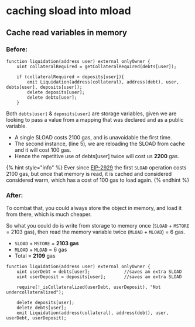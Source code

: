 # caching sload into mload

## Cache read variables in memory

### Before:

```solidity
function liquidation(address user) external onlyOwner { 
    uint collateralRequired = getCollateralRequired(debts[user]);

    if (collateralRequired > deposits[user]){
        emit Liquidation(address(collateral), address(debt), user, debts[user], deposits[user]); 
        delete deposits[user];
        delete debts[user];
    }
```

Both `debts[user]` & `deposits[user]` are storage variables, given we are looking to pass a value from a mapping that was declared and as a public variable.

* A single SLOAD costs 2100 gas, and is unavoidable the first time.&#x20;
* The second instance, (line 5), we are reloading the SLOAD from cache and it will cost 100 gas.
* Hence the repetitive use of debts\[user] twice will cost us **2200** gas.

{% hint style="info" %}
Ever since [EIP-2929](https://eips.ethereum.org/EIPS/eip-2929) the first `SLOAD` operation costs 2100 gas, but once that memory is read, it is cached and considered considered warm, which has a cost of 100 gas to load again.
{% endhint %}

### After:

To combat that, you could always store the object in memory, and load it from there, which is much cheaper.&#x20;

So what you could do is write from storage to memory once (`SLOAD` + `MSTORE` = 2103 gas), then read the memory variable twice (`MLOAD` + `MLOAD`) = 6 gas.

* `SLOAD` + `MSTORE` = **2103 gas**
* `MLOAD` + `MLOAD` = 6 gas
* Total = **2109** gas

```solidity
function liquidation(address user) external onlyOwner { 
    uint userDebt = debts[user];             //saves an extra SLOAD
    uint userDeposit = deposits[user];       //saves an extra SLOAD

    require(!_isCollateralized(userDebt, userDeposit), "Not undercollateralized");

    delete deposits[user];
    delete debts[user];
    emit Liquidation(address(collateral), address(debt), user, userDebt, userDeposit); 
```
